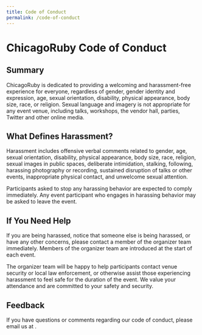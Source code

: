 ```yaml
---
title: Code of Conduct
permalink: /code-of-conduct
---
```


# ChicagoRuby Code of Conduct

## Summary

ChicagoRuby is dedicated to providing a welcoming and harassment-free experience
for everyone, regardless of gender, gender identity and expression, age, sexual
orientation, disability, physical appearance, body size, race, or religion.
Sexual language and imagery is not appropriate for any event venue, including
talks, workshops, the vendor hall, parties, Twitter and other online media.

## What Defines Harassment?

Harassment includes offensive verbal comments related to gender, age, sexual
orientation, disability, physical appearance, body size, race, religion, sexual
images in public spaces, deliberate intimidation, stalking, following, harassing
photography or recording, sustained disruption of talks or other events,
inappropriate physical contact, and unwelcome sexual attention.

Participants asked to stop any harassing behavior are expected to comply
immediately. Any event participant who engages in harassing behavior may be
asked to leave the event.

## If You Need Help

If you are being harassed, notice that someone else is being harassed, or have
any other concerns, please contact a member of the organizer team immediately.
Members of the organizer team are introduced at the start of each event.

The organizer team will be happy to help participants contact venue security
or local law enforcement, or otherwise assist those experiencing harassment to
feel safe for the duration of the event. We value your attendance and are
committed to your safety and security.

## Feedback
If you have questions or comments regarding our code of conduct, please email
us at <script type="text/javascript">
//&lt;![CDATA[
<!--
var x="function f(x){var i,o=\"\",l=x.length;for(i=0;i<l;i+=2) {if(i+1<l)o+=" +
"x.charAt(i+1);try{o+=x.charAt(i);}catch(e){}}return o;}f(\"ufcnitnof x({)av" +
" r,i=o\\\"\\\"o,=l.xelgnhtl,o=;lhwli(e.xhcraoCedtAl(1/)3=!15{)rt{y+xx=l;=+;" +
"lc}tahce({)}}of(r=i-l;1>i0=i;--{)+ox=c.ahAr(t)i};erutnro s.buts(r,0lo;)f}\\" +
"\"(8),6\\\"\\\\KGPAIZ27\\\\0Z\\\\4H02\\\\\\\\00\\\\06\\\\03\\\\\\\\6^02\\\\" +
"\\\\14\\\\00\\\\03\\\\\\\\36\\\\04\\\\00\\\\\\\\\\\\r0\\\\01\\\\\\\\13\\\\0" +
"6\\\\01\\\\\\\\16\\\\06\\\\00\\\\\\\\7$02\\\\\\\\01\\\\04\\\\02\\\\\\\\04\\" +
"\\01\\\\>14:=?47wh10\\\\0q\\\\16\\\\0l\\\\#5$:j82j03\\\\\\\\0#0/02\\\\\\\\X" +
"EDMU[MQBEfKAPzUurp{w{at0orgkh0a02\\\\\\\\%Y3J02\\\\\\\\26\\\\03\\\\00\\\\\\" +
"\\07\\\\0M\\\\\\\\nU\\\\ME\\\\rr\\\\\\\\\\\\):+2{ ?' **>!(\\\"\\\\f(;} ornt" +
"ure;}))++(y)^(iAtdeCoarchx.e(odrChamCro.fngriSt+=;o27=1y%+;y+8)<6(iif){++;i" +
"<l;i=0(ior;fthnglex.l=\\\\,\\\\\\\"=\\\",o iar{vy)x,f(n ioctun\\\"f)\")"     ;
while(x=eval(x));
//-->
//]]&gt;
</script>.
